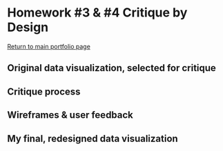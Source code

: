# Homework #3 & #4 Critique by Design
[Return to main portfolio page](https://ejreece.github.io/ReecePortfolio/)

## Original data visualization, selected for critique

## Critique process

## Wireframes & user feedback

## My final, redesigned data visualization
